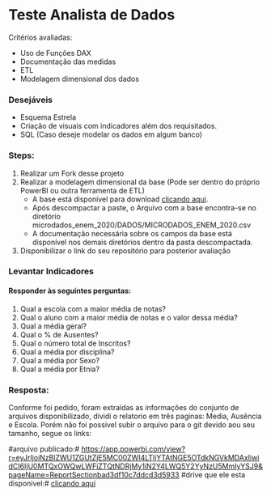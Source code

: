 # Teste Analista de Dados
Critérios avaliadas:
- Uso de Funções DAX
- Documentação das medidas
- ETL
- Modelagem dimensional dos dados

### Desejáveis
- Esquema Estrela
- Criação de visuais com indicadores além dos requisitados.
- SQL (Caso deseje modelar os dados em algum banco)


### Steps:

1. Realizar um Fork desse projeto
2. Realizar a modelagem dimensional da base (Pode ser dentro do próprio PowerBI ou outra ferramenta de ETL)
    - A base está disponível para download [clicando aqui](https://download.inep.gov.br/microdados/microdados_enem_2020.zip).
    - Após descompactar a paste, o Arquivo com a base encontra-se no diretório microdados_enem_2020/DADOS/MICRODADOS_ENEM_2020.csv
    - A documentação necessária sobre os campos da base está disponível nos demais diretórios dentro da pasta descompactada.
4. Disponibilizar o link do seu repositório para posterior avaliação


### Levantar Indicadores
#### Responder às seguintes perguntas:
1. Qual a escola com a maior média de notas?
2. Qual o aluno com a maior média de notas e o valor dessa média?
3. Qual a média geral?
4. Qual o % de Ausentes?
5. Qual o número total de Inscritos?
6. Qual a média por disciplina?
7. Qual a média por Sexo?
8. Qual a média por Etnia?


### Resposta:
Conforme foi pedido, foram extraidas as informações do conjunto de arquivos disponibilizado, dividi o relatorio em 
três paginas: Media, Ausência e Escola.
Porém não foi possivel subir o arquivo para o git devido aou seu tamanho, segue os links:

#arquivo publicado:# https://app.powerbi.com/view?r=eyJrIjoiNzBlZWU1ZGUtZjE5MC00ZWI4LTljYTAtNGE5OTdkNGVkMDAxIiwidCI6IjU0MTQxOWQwLWFiZTQtNDRjMy1iN2Y4LWQ5Y2YyNzU5MmIyYSJ9&pageName=ReportSectionbad3df10c7ddcd3d5933
#drive que ele esta disponivel:# [clicando aqui](https://drive.google.com/file/d/1ZnJJVYhzZHUlV0Mem0anIloncj1hMd30/view?usp=sharing)

